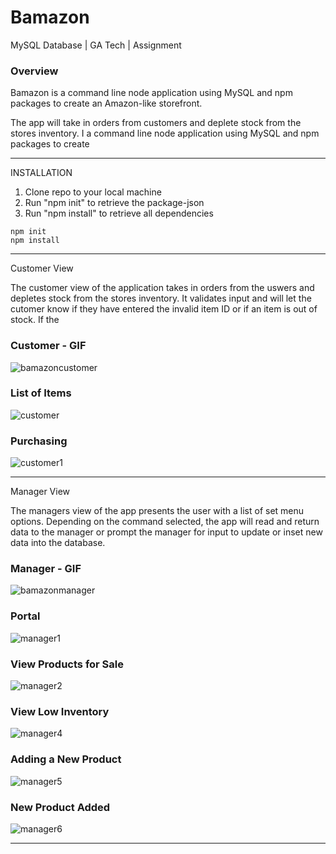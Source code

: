 # Bamazon
MySQL Database | GA Tech | Assignment

### Overview


Bamazon is a command line node application using MySQL and npm packages to create an Amazon-like storefront.

The app will take in orders from customers and deplete stock from the stores inventory. 
I a command line node application using MySQL and npm packages to create
- - - 
INSTALLATION
1.  Clone repo to your local machine
2. Run "npm init" to retrieve the package-json
3. Run "npm install" to retrieve all dependencies
    

```
npm init
npm install 

```
- - - 

Customer View

The customer view of the application takes in orders from the uswers and depletes stock from the stores inventory. It validates input and will let the cutomer know if they have entered the invalid item ID or if an item is out of stock. If the 

### Customer - GIF 
![bamazoncustomer](https://user-images.githubusercontent.com/44001036/52962046-480ef300-336a-11e9-93f0-910d3c466949.gif)

### List of Items
![customer](https://user-images.githubusercontent.com/44001036/52965017-ce7b0300-3371-11e9-8ee5-5cf435459572.png)

### Purchasing
![customer1](https://user-images.githubusercontent.com/44001036/52965018-ce7b0300-3371-11e9-9939-30cfd1af7c72.png)


- - - 

Manager View

The managers view of the app presents the user with a list of set menu options. Depending on the command selected, the app will read and return data to the manager or prompt the manager for input to update or inset new data into the database.

### Manager - GIF 

![bamazonmanager](https://user-images.githubusercontent.com/44001036/52962105-74c30a80-336a-11e9-9e13-7e06309c0c42.gif)

### Portal

![manager1](https://user-images.githubusercontent.com/44001036/52964966-a8556300-3371-11e9-941c-09d64f296340.png)

### View Products for Sale

![manager2](https://user-images.githubusercontent.com/44001036/52964967-a8556300-3371-11e9-8bb5-1d8f0c3b17fd.png)

### View Low Inventory

![manager4](https://user-images.githubusercontent.com/44001036/52964968-a8edf980-3371-11e9-9012-afa72b59abac.png)

### Adding a New Product

![manager5](https://user-images.githubusercontent.com/44001036/52964969-a8edf980-3371-11e9-9dc7-99e497742c79.png)

### New Product Added

![manager6](https://user-images.githubusercontent.com/44001036/52964970-a8edf980-3371-11e9-9c0f-7c45290c3842.png)



- - - 
